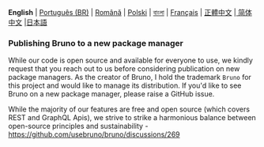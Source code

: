 **English** | [Português (BR)](docs/publishing/publishing_pt_br.md) | [Română](docs/publishing/publishing_ro.md) | [Polski](docs/publishing/publishing_pl.md) | [বাংলা](docs/publishing/publishing_bn.md) | [Français](docs/publishing/publishing_fr.md) | [正體中文](docs/publishing/publishing_zhtw.md) |[ 简体中文](docs/publishing/publishing_cn.md) |[日本語](docs/publishing/publishing_ja.md)

### Publishing Bruno to a new package manager

While our code is open source and available for everyone to use, we kindly request that you reach out to us before considering publication on new package managers. As the creator of Bruno, I hold the trademark `Bruno` for this project and would like to manage its distribution. If you'd like to see Bruno on a new package manager, please raise a GitHub issue.

While the majority of our features are free and open source (which covers REST and GraphQL Apis),
we strive to strike a harmonious balance between open-source principles and sustainability - https://github.com/usebruno/bruno/discussions/269
